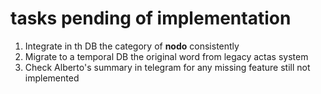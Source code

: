 # tasks pending of implementation

1. Integrate in th DB the category of **nodo** consistently
2. Migrate to a temporal DB the original word from legacy actas system
3. Check Alberto's summary in telegram for any missing feature still not implemented